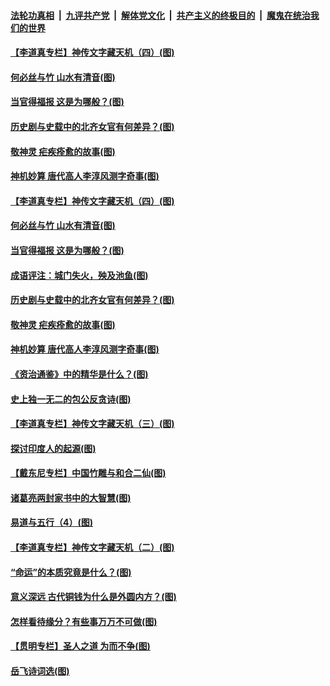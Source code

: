

####  [法轮功真相](../../../../basic/blob/master/README.md?t=10120602) &nbsp;|&nbsp; [九评共产党](../../../../9ping.md/blob/master/README.md?t=10120602) &nbsp;|&nbsp; [解体党文化](../../../../jtdwh.md/blob/master/README.md?t=10120602)  &nbsp;|&nbsp; [共产主义的终极目的](../../../../gczydzjmd.md/blob/master/README.md?t=10120602) &nbsp;|&nbsp; [魔鬼在统治我们的世界](../../../../mgztzwmdsj.md/blob/master/README.md?t=10120602) 

#### [【李道真专栏】神传文字藏天机（四）(图)](../pages/p7/948361.md?t=10120602) 

#### [何必丝与竹 山水有清音(图)](../pages/p7/948552.md?t=10120602) 

#### [当官得福报 这是为哪般？(图)](../pages/p7/948793.md?t=10120602) 

#### [历史剧与史载中的北齐女官有何差异？(图)](../pages/p7/948659.md?t=10120602) 

#### [敬神灵 疟疾痊愈的故事(图)](../pages/p7/948677.md?t=10120602) 

#### [神机妙算 唐代高人李淳风测字奇事(图)](../pages/p7/948635.md?t=10120602) 

#### [【李道真专栏】神传文字藏天机（四）(图)](../pages/p7/948361.md?t=10120602) 

#### [何必丝与竹 山水有清音(图)](../pages/p7/948552.md?t=10120602) 

#### [当官得福报 这是为哪般？(图)](../pages/p7/948793.md?t=10120602) 

#### [成语评注：城门失火，殃及池鱼(图)](../pages/p7/948551.md?t=10120602) 

#### [历史剧与史载中的北齐女官有何差异？(图)](../pages/p7/948659.md?t=10120602) 

#### [敬神灵 疟疾痊愈的故事(图)](../pages/p7/948677.md?t=10120602) 

#### [神机妙算 唐代高人李淳风测字奇事(图)](../pages/p7/948635.md?t=10120602) 

#### [《资治通鉴》中的精华是什么？(图)](../pages/p7/948572.md?t=10120602) 

#### [史上独一无二的包公反贪诗(图)](../pages/p7/948579.md?t=10120602) 

#### [【李道真专栏】神传文字藏天机（三）(图)](../pages/p7/948168.md?t=10120602) 

#### [探讨印度人的起源(图)](../pages/p7/948466.md?t=10120602) 

#### [【戴东尼专栏】中国竹雕与和合二仙(图)](../pages/p7/942487.md?t=10120602) 

#### [诸葛亮两封家书中的大智慧(图)](../pages/p7/948381.md?t=10120602) 

#### [易道与五行（4）(图)](../pages/p7/948370.md?t=10120602) 

#### [【李道真专栏】神传文字藏天机（二）(图)](../pages/p7/948165.md?t=10120602) 

#### [“命运”的本质究竟是什么？(图)](../pages/p7/948374.md?t=10120602) 

#### [意义深远 古代铜钱为什么是外圆内方？(图)](../pages/p7/948341.md?t=10120602) 

#### [怎样看待缘分？有些事万万不可做(图)](../pages/p7/948326.md?t=10120602) 

#### [【贯明专栏】圣人之道 为而不争(图)](../pages/p7/947873.md?t=10120602) 

#### [岳飞诗词选(图)](../pages/p7/948131.md?t=10120602) 


